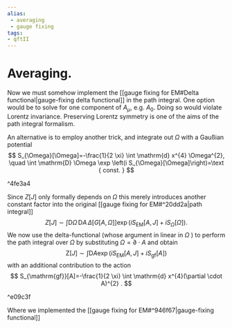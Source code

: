 ```yaml
---
alias:
 - averaging
 - gauge fixing
tags:
- qftII
---
```

# Averaging. 
Now we must somehow implement the [[gauge fixing for EM#Delta functional|gauge-fixing delta functional]] in the path integral. One option would be to solve for one component of $A_{\mu}$, e.g. $A_{0}$. Doing so would violate Lorentz invariance. Preserving Lorentz symmetry is one of the aims of the path integral formalism.

An alternative is to employ another trick, and integrate out $\Omega$ with a Gaußian potential
$$
S_{\Omega}[\Omega]=-\frac{1}{2 \xi} \int \mathrm{d} x^{4} \Omega^{2}, \quad \int \mathrm{D} \Omega \exp \left(i S_{\Omega}[\Omega]\right)=\text { const. }
$$

^4fe3a4

Since $Z[J]$ only formally depends on $\Omega$ this merely introduces another constant factor into the original [[gauge fixing for EM#^20dd2a|path integral]]
$$
Z[J] \sim \int \mathrm{D} \Omega \,\mathrm{D} A \,\Delta\left[G\left[A, {\Omega}\right]\right] \exp \left(i S_{\mathrm{EM}}[A, J]+i S_{\Omega}[\Omega]\right) .
$$
We now use the delta-functional (whose argument in linear in $\Omega$ ) to perform the path integral over $\Omega$ by substituting $\Omega=\partial \cdot A$ and obtain
$$
\mathrm{Z}[J] \sim \int \mathrm{D} A \exp \left(iS_{\mathrm{EM}}[A, J]+i S_{\mathrm{gf}}[A]\right)
$$
with an additional contribution to the action
$$
S_{\mathrm{gf}}[A]=-\frac{1}{2 \xi} \int \mathrm{d} x^{4}(\partial \cdot A)^{2} .
$$

^e09c3f

Where we implemented the [[gauge fixing for EM#^946f67|gauge-fixing functional]]